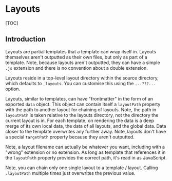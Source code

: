 # Layouts

[TOC]


<!-- todo: finish -->

## Introduction

Layouts are partial templates that a template can wrap itself in. Layouts themselves aren't outputted as their own files, but only as part of a template. Note, because layouts aren't outputted, they can have a simple `.js` extension and there is no convention about a double extension.

<!-- ToDo: actually can be with any extension, is just read as JavaScript ?! YES -->

Layouts reside in a top-level layout directory within the source directory, which defaults to `_layouts`. You can customise this using the `...???...` option.

Layouts, similar to templates, can have "frontmatter" in the form of an exported `data` object. This object can contain itself a `layoutPath` property with the path to another layout for chaining of layouts. Note, the path in `layoutPath` is taken relative to the layouts directory, not the directory the current layout is in. For each template, on rendering the data is a deep merge of its own local data, the data of all layouts, and the global data. Data closer to the template overwrites any further away. Note, layouts don't have a special `targetPath` property because they aren't outputted.

Note, a layout filename can actually be whatever you want, including with a "wrong" extension or no extension. As long as template that references it in the `layoutPath` property provides the correct path, it's read in as JavaScript.

Note, you can chain only one single layout to a template / layout. Calling `.layoutPath` multiple times just overwrites the previous value.